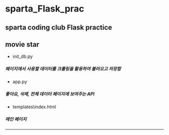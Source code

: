 # sparta_Flask_prac
sparta coding club Flask  practice
---
## movie star

- init_db.py
##### 페이지에서 사용할 데이터를 크롤링을 활용하여 불러오고 저장함

- app.py
##### 좋아요, 삭제, 전체 데이터 페이지에 보여주는 API

- templates\\index.html
##### 메인 페이지

---
